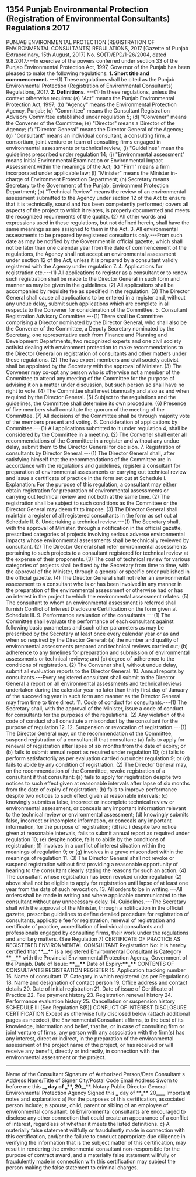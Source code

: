 ## 1354 Punjab Environmental Protection (Registration of Environmental Consultants) Regulations 2017
 
PUNJAB ENVIRONMENTAL PROTECTION (REGISTRATION OF ENVIRONMENTAL CONSULTANTS) REGULATIONS, 2017
[Gazette of Punjab Extraordinary, 15th August, 2017]
No. SO(T)/EPD/1-26/2004, dated 9.8.2017.---In exercise of the powers conferred under section 33 of the Punjab Environmental Protection Act, 1997, Governor of the Punjab has been pleased to make the following regulations:
**1. Short title and commencement.**
---(1) These regulations shall be cited as the Punjab Environmental Protection (Registration of Environmental Consultants) Regulations, 2017.
**2. Definitions.**
---(1) In these regulations, unless the context otherwise requires:
   (a) "Act" means the Punjab Environmental Protection Act, 1997;
   (b) "Agency" means the Environmental Protection Agency, Punjab;
   (c) "Committee" means the Consultant Registration Advisory Committee established under regulation 5;
   (d) "Convener" means the Convener of the Committee;
   (e) "Director" means a Director of the Agency;
   (f) "Director General" means the Director General of the Agency;
   (g) "Consultant" means an individual consultant, a consulting firm, a consortium, joint venture or team of consulting firms engaged in environmental assessments or technical review;
   (i) "Guidelines" mean the guidelines prescribed under regulation 14;
   (j) "Environmental assessment" means Initial Environmental Examination or Environmental Impact Assessment within the meanings of the Act;
   (k) "Firm" means a firm incorporated under applicable law;
   (l) "Minister" means the Minister in-charge of Environment Protection Department;
   (n) Secretary means Secretary to the Government of the Punjab, Environment Protection Department;
   (o) "Technical Review" means the review of an environmental assessment submitted to the Agency under section 12 of the Act to ensure that it is technically, sound and has been competently performed; covers all aspects of the project to which it relates, is properly documented and meets the recognized requirements of the quality.
   (2) All other words and expressions used in these regulations, but not defined herein, shall have the same meanings as are assigned to them in the Act.
3. All environmental assessments to be prepared by registered consultants only.---From such date as may be notified by the Government in official gazette, which shall not be later than one calendar year from the date of commencement of the regulations, the Agency shall not accept an environmental assessment under section 12 of the Act, unless it is prepared by a consultant validly registered with the Agency under regulation 7.
4. Applications for registration etc.---(1) All applications to register as a consultant or to renew such registration shall be made to the Director General in such form and manner as may be given in the guidelines.
   (2) All applications shall be accompanied by requisite fee as specified in the regulation.
   (3) The Director General shall cause all applications to be entered in a register and, without any undue delay, submit such applications which are complete in all respects to the Convener for consideration of the Committee.
5. Consultant Registration Advisory Committee.---(1) There shall be Committee comprising a Director nominated by the Director General, who shall also be the Convener of the Committee, a Deputy Secretary nominated by the Secretary, one representative each from Finance and Planning and Development Departments, two recognized experts and one civil society activist dealing with environment protection to make recommendations to the Director General on registration of consultants and other matters under these regulations.
   (2) The two expert members and civil society activist shall be appointed by the Secretary with the approval of Minister.
   (3) The Convener may co-opt any person who is otherwise not a member of the Committee to attend any meeting of the Committee for the purpose of advising it on a matter under discussion, but such person so shall have no right to vote.
   (4) The Committee shall meet biannually and also as and when required by the Director General.
   (5) Subject to the regulations and the guidelines, the Committee shall determine its own procedure.
   (6) Presence of five members shall constitute the quorum of the meeting of the Committee.
   (7) All decisions of the Committee shall be through majority vote of the members present and voting.
6. Consideration of applications by Committee.---(1) All applications submitted to it under regulation 4, shall be considered by the Committee in a meeting.
   (2) The Convener shall enter all recommendations of the Committee in a register and without any undue delay, submit them to the Director General for decision.
7. Registration of consultants by Director General.---(1) The Director General shall, after satisfying himself that the recommendations of the Committee are in accordance with the regulations and guidelines, register a consultant for preparation of environmental assessments or carrying out technical review and issue a certificate of practice in the form set out at Schedule I.
   Explanation: For the purpose of this regulation, a consultant may either obtain registration for preparation of environmental assessments or carrying out technical review and not both at the same time.
   (2) The registration shall be subject to such conditions as the Committee or the Director General may deem fit to impose.
   (3) The Director General shall maintain a register of all registered consultants in the form as set out at Schedule II.
8. Undertaking a technical review.---(1) The Secretary shall, with the approval of Minister, through a notification in the official gazette, prescribed categories of projects involving serious adverse environmental impacts whose environmental assessments shall be technically reviewed by consultant.
   (2) The Director General shall refer environmental assessments pertaining to such projects to a consultant registered for technical review at the expense of their proponents.
   (3) The cost of technical review for various categories of projects shall be fixed by the Secretary from time to time, with the approval of the Minister, through a general or specific order published in the official gazette.
   (4) The Director General shall not refer an environmental assessment to a consultant who is or has been involved in any manner in the preparation of the environmental assessment or otherwise had or has an interest in the project to which the environmental assessment relates.
   (5) The consultant to whom an environmental assessment is referred shall furnish Conflict of Interest Disclosure Certification on the form given at Schedule III.
9. Performance evaluation of the consultants.---(1) The Committee shall evaluate the performance of each consultant against following basic parameters and such other parameters as may be prescribed by the Secretary at least once every calendar year or as and when so required by the Director General:
   (a) the number and quality of environmental assessments prepared and technical reviews carried out;
   (b) adherence to any timelines for preparation and submission of environmental assessments or technical reviews; and
   (c) degree of adherence to the conditions of registration.
   (2) The Convener shall, without undue delay, submit all evaluation reports to the Director General.
10. Annual reports by consultants.---Every registered consultant shall submit to the Director General a report on all environmental assessments and technical reviews undertaken during the calendar year no later than thirty first day of January of the succeeding year in such form and manner as the Director General may from time to time direct.
11. Code of conduct for consultants.---(1) The Secretary shall, with the approval of the Minister, issue a code of conduct for consultants for the purposes of the regulations.
    (2) Any violation of the code of conduct shall constitute a misconduct by the consultant for the purpose of regulation 12.
12. Suspension or revocation of registration.---(1) The Director General may, on the recommendation of the Committee, suspend registration of a consultant if that consultant:
    (a) fails to apply for renewal of registration after lapse of six months from the date of expiry; or
    (b) fails to submit annual report as required under regulation 10;
    (c) fails to perform satisfactorily as per evaluation carried out under regulation 9; or
    (d) fails to abide by any condition of registration.
    (2) The Director General may, on the recommendation of the Committee, revoke registration of a consultant if that consultant:
    (a) fails to apply for registration despite two notices to such effect given at reasonable intervals after lapse of six months from the date of expiry of registration;
    (b) fails to improve performance despite two notices to such effect given at reasonable intervals;
    (c) knowingly submits a false, incorrect or incomplete technical review or environmental assessment, or conceals any important information relevant to the technical review or environmental assessment;
    (d) knowingly submits false, incorrect or incomplete information, or conceals any important information, for the purpose of registration;
    (d)(sic.) despite two notice given at reasonable intervals, fails to submit annual report as required under regulation 10;
    (e) despite notice, fails to abide by the conditions of registration;
    (f) involves in a conflict of interest situation within the meanings of regulation 9; or
    (g) involves in a grave misconduct within the meanings of regulation 11.
    (3) The Director General shall not revoke or suspend registration without first providing a reasonable opportunity of hearing to the consultant clearly stating the reasons for such an action.
    (4) The consultant whose registration has been revoked under regulation (2) above shall not be eligible to apply for registration until lapse of at least one year from the date of such revocation.
13. All orders to be in writing.---All orders shall be made in writing and where applicable communicated to the consultant without any unnecessary delay.
14. Guidelines.---The Secretary shall with the approval of the Minister, through a notification in the official gazette, prescribe guidelines to define detailed procedure for registration of consultants, applicable fee for registration, renewal of registration and certificate of practice, accreditation of individual consultants and professionals engaged by consulting firms, their work under the regulations and ancillary matters.
    (See Regulation 7)
    CERTIFICATE OF PRACTICE AS REGISTERED
    ENVIRONMENTAL CONSULTANT
    Registration No:
    It is hereby certified that \***\*\_\_\*\*** is a registered Environmental Consultant is Category \***\*\_\_\*\*** with the Provincial Environmental Protection Agency, Government of the Punjab.
    Date of Issue: **\*\***\_\_**\*\***
    Date of Expiry:**\*\***\_**\*\***
    CONTENTS OF CONSULTANTS REGISTRATION REGISTER
15. Application tracking number
16. Name of consultant
17. Category in which registered (as per Regulations)
18. Name and designation of contact person
19. Office address and contact details
20. Date of initial registration
21. Date of issue of Certificate of Practice
22. Fee payment history
23. Registration renewal history
24. Performance evaluation history
25. Cancellation or suspension history
    SCHEDULE III
    [See Regulation 8(5)]
    CONFLICT OF INTEREST DISCLOSURE CERTIFICATION
    Except as otherwise fully disclosed below (attach additional pages as needed), the Environmental Consultant affirms, to the best of its knowledge, information and belief, that he, or in case of consulting firm or joint venture of firms, any person with any association with the firm(s) has any interest, direct or indirect, in the preparation of the environmental assessment of the project name of the project, or has received or will receive any benefit, directly or indirectly, in connection with the environmental assessment or the project.

---

Name of the Consultant Signature of Authorized
Person/Date
Consultant s Address Name/Title of Signer
City/Postal Code Email Address
Sworn to before me this \_**\_ day of **\_\***\*, 20**\_\_**. Notary Public
Director General
Environmental Protection Agency
Signed this **\_** day of **\_\*\* 20\_\_\_\_
Important notes and explanation:
a) For the purposes of this certification, associated person include; a spouse, child, parent or sibling of an employee of environmental consultant.
b) Environmental consultants are encouraged to disclose any other connection that could create an appearance of a conflict of interest, regardless of whether it meets the listed definitions.
c) A materially false statement willfully or fraudulently made in connection with this certification, and/or the failure to conduct appropriate due diligence in verifying the information that is the subject matter of this certification, may result in rendering the environmental consultant non-responsible for the purpose of contract award, and a materially false statement willfully or fraudulently made in connection with this certification may subject the person making the false statement to criminal charges.

